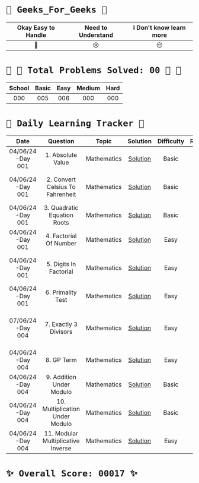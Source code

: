 # `🌟 Geeks_For_Geeks 🌟`



|                   Okay Easy to Handle                   |                          Need to Understand                          | I Don't know learn more |
| :------------------------------------------------------: | :-------------------------------------------------------------------: | :---------------------: |
|                            💚                            |                                  😢                                  |           😔           |




# `💝 🏃 Total Problems Solved: 00 🏃 💝`


| School | Basic | Easy | Medium | Hard |
| :--:   | :----: | :--: | :--: | :--: |
|   000  |  005  | 006  | 000  | 000  |



# `💪 Daily Learning Tracker 👏`


|        Date        |                                                                                               Question                                                                                               |    Topic    |                                             Solution                                             | Difficulty | Reaction |                                    Description                                    |
| :-----------------: | :---------------------------------------------------------------------------------------------------------------------------------------------------------------------------------------------------: | :------------: | :-----------------------------------------------------------------------------------------------: | :--------: | :------: | :--------------------------------------------------------------------------------: |
|  04/06/24 -Day 001  |  1. Absolute Value  |  Mathematics  |  [Solution](https://github.com/sireesha-siri/Geeks_For_Geeks/blob/5854180680dcdf8a4513dbc926f132c66f0d9dfb/1.%20Mathematics/1.Absolute_Value.py)  |   Basic  |  💚  |  Arithemetic operation  |
|  04/06/24 -Day 001  |  2. Convert Celsius To Fahrenheit  |  Mathematics  |  [Solution](https://github.com/sireesha-siri/Geeks_For_Geeks/blob/main/1.%20Mathematics/2.Convert_Celsius_To_Fahrenheit.py)  |   Basic  |  💚  |  Mathematical formula on temperature conversion |
|  04/06/24 -Day 001  |  3. Quadratic Equation Roots  |  Mathematics  |  [Solution](https://github.com/sireesha-siri/Geeks_For_Geeks/blob/main/1.%20Mathematics/3.Quadratic_Equation_Roots.py)  |   Basic  |  💚  |  Mathematical formula on quadratics |
|  04/06/24 -Day 001  |  4. Factorial Of Number  |  Mathematics  |  [Solution](https://github.com/sireesha-siri/Geeks_For_Geeks/blob/main/1.%20Mathematics/4.Factorial_Of_Number.py)  |  Easy  |  💚  |  Arithemetic operation  |
|  04/06/24 -Day 001  |  5. Digits In Factorial  |  Mathematics  |  [Solution](https://github.com/sireesha-siri/Geeks_For_Geeks/blob/main/1.%20Mathematics/5.Digits_In_Factorial.py)  |  Easy  |  💚  |  Mathematical operation using square root |
|  04/06/24 -Day 001  |  6. Primality Test  |  Mathematics  |  [Solution](https://github.com/sireesha-siri/Geeks_For_Geeks/blob/main/1.%20Mathematics/6.Primality_Test.py)  |  Easy  |  💚  |  Arithemetic operation  |
|  07/06/24 -Day 004  |  7. Exactly 3 Divisors  |  Mathematics  |  [Solution](https://github.com/sireesha-siri/Geeks_For_Geeks/blob/d3c9535ab971251639721b1538f240963f175ab4/1.%20Mathematics/7.Exactly_3_Divisors.py)  |  Easy  |  😢  |  Prime numbers who has the perfect sqaures  |
|  04/06/24 -Day 004  |  8. GP Term  |  Mathematics  |  [Solution](https://github.com/sireesha-siri/Geeks_For_Geeks/blob/main/1.%20Mathematics/8.GP_Term.py)  |  Easy  |  💚  |  Mathematical Formula  |
|  04/06/24 -Day 004  |  9. Addition Under Modulo  |  Mathematics  |  [Solution](https://github.com/sireesha-siri/Geeks_For_Geeks/blob/main/1.%20Mathematics/9.Addition_Under_Modulo.py)  |  Basic |  💚  |  Arithemetic operation  |
|  04/06/24 -Day 004  |  10. Multiplication Under Modulo  |  Mathematics  |  [Solution](https://github.com/sireesha-siri/Geeks_For_Geeks/blob/main/1.%20Mathematics/10.Multiplication%20Under%20Modulo.py)  |  Basic  | 💚  |  Arithemetic operation  |
|  04/06/24 -Day 004  |  11. Modular Multiplicative Inverse  |  Mathematics  |  [Solution](https://github.com/sireesha-siri/Geeks_For_Geeks/blob/main/1.%20Mathematics/11.Modular_Multiplicative_Inverse.py)  |  Easy  |  💚  |  Arithemetic operation  |




# `✨ Overall Score: 00017 ✨`